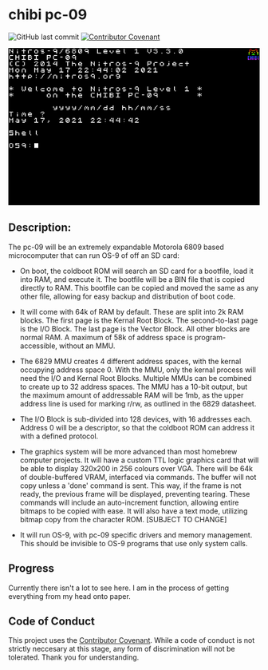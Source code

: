 # chibi pc-09
![GitHub last commit](https://img.shields.io/github/last-commit/amberisvibin/chibi-pc80) [![Contributor Covenant](https://img.shields.io/badge/Contributor%20Covenant-v2.0%20adopted-ff69b4.svg)](CODE_OF_CONDUCT.md)

![OS9 Mockup](sprite/320x200_os9_mockup-logo_rainbow_2x.png)

## Description:
The pc-09 will be an extremely expandable Motorola 6809 based microcomputer that can run OS-9 of off an SD card:

- On boot, the coldboot ROM will search an SD card for a bootfile, load it into RAM, and execute it. The bootfile will be a BIN file that is copied directly to RAM. This bootfile can be copied and moved the same as any other file, allowing for easy backup and distribution of boot code. 

- It will come with 64k of RAM by default. These are split into 2k RAM blocks. The first page is the Kernal Root Block. The second-to-last page is the I/O Block. The last page is the Vector Block. All other blocks are normal RAM. A maximum of 58k of address space is program-accessible, without an MMU. 

- The 6829 MMU creates 4 different address spaces, with the kernal occupying address space 0. With the MMU, only the kernal process will need the I/O and Kernal Root Blocks. Multiple MMUs can be combined to create up to 32 address spaces. The MMU has a 10-bit output, but the maximum amount of addressable RAM will be 1mb, as the upper address line is used for marking r/rw, as outlined in the 6829 datasheet.

- The I/O Block is sub-divided into 128 devices, with 16 addresses each. Address 0 will be a descriptor, so that the coldboot ROM can address it with a defined protocol.

- The graphics system will be more advanced than most homebrew computer projects. It will have a custom TTL logic graphics card that will be able to display 320x200 in 256 colours over VGA. There will be 64k of double-buffered VRAM, interfaced via commands. The buffer will not copy unless a 'done' command is sent. This way, if the frame is not ready, the previous frame will be displayed, preventing tearing. These commands will include an auto-increment function, allowing entire bitmaps to be copied with ease. It will also have a text mode, utilizing bitmap copy from the character ROM. [SUBJECT TO CHANGE]

- It will run OS-9, with pc-09 specific drivers and memory management. This should be invisible to OS-9 programs that use only system calls.

## Progress

Currently there isn't a lot to see here. I am in the process of getting everything from my head onto paper.

## Code of Conduct
This project uses the [Contributor Covenant](CODE_OF_CONDUCT.md). While a code of conduct is not strictly neccesary at this stage, any form of discrimination will not be tolerated. Thank you for understanding.
